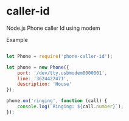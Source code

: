 # caller-id

Node.js Phone caller Id using modem

Example

``` javascript

let Phone = require('phone-caller-id');

let phone = new Phone({
    port: '/dev/tty.usbmodem0000001',
    line: '3624422471',
    description: 'House'
});

phone.on('ringing', function (call) {
    console.log(`Ringing: ${call.number}`);
});
```
